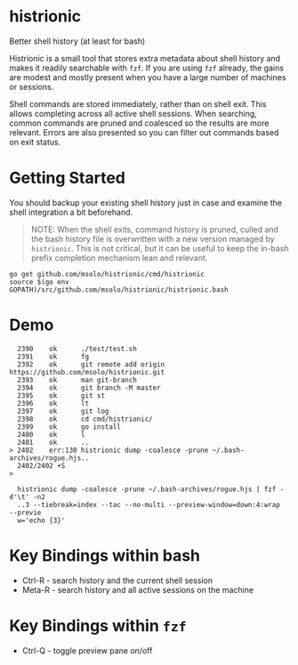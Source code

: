 # histrionic

Better shell history (at least for bash)

Histrionic is a small tool that stores extra metadata about shell history and makes it readily searchable with `fzf`. If you are using `fzf` already, the gains are modest and mostly present when you have a large number of machines or sessions.

Shell commands are stored immediately, rather than on shell exit. This allows completing across all active shell sessions. When searching, common commands are pruned and coalesced so the results are more relevant. Errors are also presented so you can filter out commands based on exit status.

# Getting Started

You should backup your existing shell history just in case and examine the shell integration a bit beforehand.

> NOTE: When the shell exits, command history is pruned, culled and the bash history file is overwritten with a new version managed by `histrionic`. This is not critical, but it can be useful to keep the in-bash prefix completion mechanism lean and relevant.

```
go get github.com/msolo/histrionic/cmd/histrionic
source $(go env GOPATH)/src/github.com/msolo/histrionic/histrionic.bash
```

# Demo
```
  2390    ok      ./test/test.sh
  2391    ok      fg
  2392    ok      git remote add origin https://github.com/msolo/histrionic.git
  2393    ok      man git-branch
  2394    ok      git branch -M master
  2395    ok      git st
  2396    ok      lt
  2397    ok      git log
  2398    ok      cd cmd/histrionic/
  2399    ok      go install
  2400    ok      l
  2401    ok      ..
> 2402    err:130 histrionic dump -coalesce -prune ~/.bash-archives/rogue.hjs..
  2402/2402 +S
>

  histrionic dump -coalesce -prune ~/.bash-archives/rogue.hjs | fzf -d'\t' -n2
  ..3 --tiebreak=index --tac --no-multi --preview-window=down:4:wrap  --previe
  w='echo {3}'
```

# Key Bindings within bash
 * Ctrl-R - search history and the current shell session
 * Meta-R - search history and all active sessions on the machine

# Key Bindings within `fzf`
 * Ctrl-Q - toggle preview pane on/off
